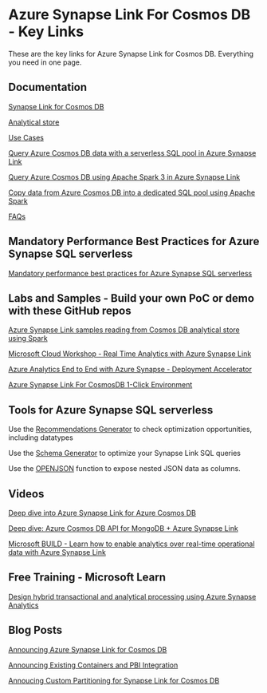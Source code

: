 # Azure Synapse Link For Cosmos DB - Key Links

These are the key links for Azure Synapse Link for Cosmos DB. Everything you need in one page.

## Documentation

[Synapse Link for Cosmos DB](https://docs.microsoft.com/en-us/azure/cosmos-db/synapse-link)

[Analytical store](https://docs.microsoft.com/en-us/azure/cosmos-db/analytical-store-introduction)

[Use Cases](https://docs.microsoft.com/en-us/azure/cosmos-db/synapse-link-use-cases)

[Query Azure Cosmos DB data with a serverless SQL pool in Azure Synapse Link](https://docs.microsoft.com/en-us/azure/synapse-analytics/sql/query-cosmos-db-analytical-store?tabs=openrowset-key)

[Query Azure Cosmos DB using Apache Spark 3 in Azure Synapse Link](https://docs.microsoft.com/en-us/azure/synapse-analytics/synapse-link/how-to-query-analytical-store-spark-3)

[Copy data from Azure Cosmos DB into a dedicated SQL pool using Apache Spark](https://docs.microsoft.com/en-us/azure/synapse-analytics/synapse-link/how-to-copy-to-sql-pool)

[FAQs](https://docs.microsoft.com/en-us/azure/cosmos-db/synapse-link-frequently-asked-questions)

## Mandatory Performance Best Practices for Azure Synapse SQL serverless

[Mandatory performance best practices for Azure Synapse SQL serverless](https://techcommunity.microsoft.com/t5/azure-synapse-analytics-blog/best-practices-for-integrating-serverless-sql-pool-with-cosmos/ba-p/3257975)

## Labs and Samples - Build your own PoC or demo with these GitHub repos

[Azure Synapse Link samples reading from Cosmos DB analytical store using Spark](https://github.com/Azure-Samples/Synapse/tree/main/Notebooks/PySpark/Synapse%20Link%20for%20Cosmos%20DB%20samples)

[Microsoft Cloud Workshop - Real Time Analytics with Azure Synapse Link](https://github.com/microsoft/MCW-Cosmos-DB-Real-Time-Advanced-Analytics/blob/main/Hands-on%20lab/HOL%20step-by%20step%20-%20Cosmos%20DB%20real-time%20advanced%20analytics.md)

[Azure Analytics End to End with Azure Synapse - Deployment Accelerator](https://github.com/Azure/azure-synapse-analytics-end2end)

[Azure Synapse Link For CosmosDB 1-Click Environment](https://github.com/Azure/Test-Drive-Synapse-Link-For-CosmosDB-With-1-Click)

## Tools for Azure Synapse SQL serverless

Use the [Recommendations Generator](https://raw.githubusercontent.com/JocaPC/qpi/master/build/synapse-sql/qpi.sql) to check optimization opportunities, including datatypes

Use the [Schema Generator](https://htmlpreview.github.io/?https://github.com/Azure-Samples/Synapse/blob/main/SQL/tools/cosmosdb/generate-openrowset.html) to optimize your Synapse Link SQL queries

Use the [OPENJSON](https://docs.microsoft.com/en-us/sql/t-sql/functions/openjson-transact-sql?view=sql-server-ver15) function to expose nested JSON data as columns.

## Videos

[Deep dive into Azure Synapse Link for Azure Cosmos DB](https://youtu.be/Wr1Cuhq7c0Y)

[Deep dive: Azure Cosmos DB API for MongoDB + Azure Synapse Link](https://www.youtube.com/watch?v=iItNxN2EJ9U)

[Microsoft BUILD - Learn how to enable analytics over real-time operational data with Azure Synapse Link](https://mybuild.microsoft.com/en-US/sessions/8b7ad5f0-d724-4c57-9e00-ae02874ddd0b?source=sessions)

## Free Training - Microsoft Learn

[Design hybrid transactional and analytical processing using Azure Synapse Analytics](https://aka.ms/learnlive-20220524G)

## Blog Posts

[Announcing Azure Synapse Link for Cosmos DB](https://devblogs.microsoft.com/cosmosdb/synapse-sql-serverless-preview/)

[Announcing Existing Containers and PBI Integration](https://devblogs.microsoft.com/cosmosdb/azure-synapse-link-existing-containers-and-power-bi-integration/)

[Annoucing Custom Partitioning for Synapse Link for Cosmos DB](https://devblogs.microsoft.com/cosmosdb/custom-partitioning-azure-synapse-link/)
